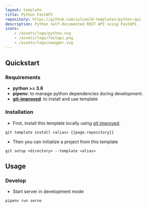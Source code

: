 ```yaml
---
layout: template
title: Python FastAPI
repository: https://github.com/sylvanld-templates/python-api
description: Python self-documented REST API using FastAPI.
icons:
    - /assets/logo/python.svg
    - /assets/logo/fastapi.png
    - /assets/logo/swagger.svg
---
```


## Quickstart

### Requirements

- **python >= 3.6**
- **pipenv**: to manage python dependencies during development.
- **[git-improved](https://github.com/sylvanld/git-improved)**: to install and use template

### Installation

* First, install this template locally using [git improved](https://github.com/sylvanld/git-improved).

```
git template install <alias> {{page.repository}}
```

* Then you can initialize a project from this template

```
git setup <directory> --template <alias>
```

## Usage

### Develop

* Start server in development mode

```
pipenv run serve
```
